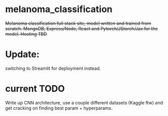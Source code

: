 # melanoma_classification
~~Melanoma classification full stack site, model written and trained from scratch. MongoDB, Express/Node, React and Pytorch/JStorch/Jax for the model. Hosting TBD~~

# Update: 
switching to Streamlit for deployment instead.

# current TODO
Write up CNN architecture, use a couple different datasets (Kaggle ftw) and 
get cracking on finding best param + hyperparams.
